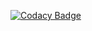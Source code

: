 [![Codacy Badge](https://app.codacy.com/project/badge/Grade/d82c19b93cb8453f855c19045e53067a)](https://www.codacy.com/gh/ivanjtm/Hackathon-Microsoft/dashboard?utm_source=github.com&amp;utm_medium=referral&amp;utm_content=ivanjtm/Hackathon-Microsoft&amp;utm_campaign=Badge_Grade)